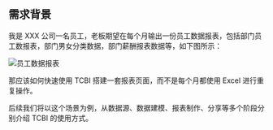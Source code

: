 
## 需求背景
我是 XXX 公司一名员工，老板期望在每个月输出一份员工数据报表，包括部门员工数报表，部门男女分类数据，部门薪酬报表数据等，如下图所示：

![员工数据报表](https://qcloudimg.tencent-cloud.cn/raw/8548d7ad4dd16a811251ca93204365cf.png)

那应该如何快速使用 TCBI 搭建一套报表页面，而不是每个月都使用 Excel 进行重复操作。

后续我们将以这个场景为例，从数据源、数据建模、报表制作、分享等多个阶段分别介绍 TCBI 的使用方式。

